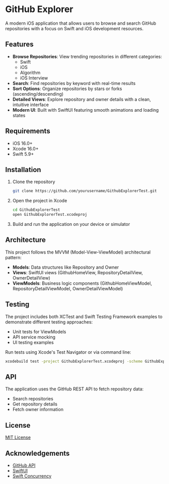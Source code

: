 # GitHub Explorer

A modern iOS application that allows users to browse and search GitHub repositories with a focus on Swift and iOS development resources.

## Features

- **Browse Repositories**: View trending repositories in different categories:
  - Swift
  - iOS
  - Algorithm
  - iOS Interview
- **Search**: Find repositories by keyword with real-time results
- **Sort Options**: Organize repositories by stars or forks (ascending/descending)
- **Detailed Views**: Explore repository and owner details with a clean, intuitive interface
- **Modern UI**: Built with SwiftUI featuring smooth animations and loading states


## Requirements

- iOS 16.0+
- Xcode 16.0+
- Swift 5.9+

## Installation

1. Clone the repository
   ```bash
   git clone https://github.com/yourusername/GithubExplorerTest.git
   ```

2. Open the project in Xcode
   ```bash
   cd GithubExplorerTest
   open GithubExplorerTest.xcodeproj
   ```

3. Build and run the application on your device or simulator

## Architecture

This project follows the MVVM (Model-View-ViewModel) architectural pattern:

- **Models**: Data structures like Repository and Owner
- **Views**: SwiftUI views (GithubHomeView, RepositoryDetailView, OwnerDetailView)
- **ViewModels**: Business logic components (GithubHomeViewModel, RepositoryDetailViewModel, OwnerDetailViewModel)

## Testing

The project includes both XCTest and Swift Testing Framework examples to demonstrate different testing approaches:

- Unit tests for ViewModels
- API service mocking
- UI testing examples

Run tests using Xcode's Test Navigator or via command line:
```bash
xcodebuild test -project GithubExplorerTest.xcodeproj -scheme GithubExplorerTest -destination 'platform=iOS Simulator,name=iPhone 16'
```

## API

The application uses the GitHub REST API to fetch repository data:
- Search repositories
- Get repository details
- Fetch owner information

## License

[MIT License](LICENSE)

## Acknowledgements

- [GitHub API](https://docs.github.com/en/rest)
- [SwiftUI](https://developer.apple.com/xcode/swiftui/)
- [Swift Concurrency](https://docs.swift.org/swift-book/LanguageGuide/Concurrency.html)